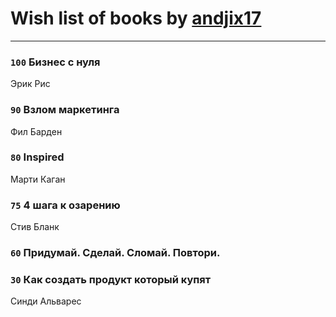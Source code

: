 # Wish list of books by [andjix17](https://plus.google.com/u/0/111107669790056792515/)
---

### `100` Бизнес с нуля
Эрик Рис

### `90` Взлом маркетинга
Фил Барден

### `80` Inspired
Марти Каган

### `75` 4 шага к озарению
Стив Бланк

### `60` Придумай. Сделай. Сломай. Повтори.

### `30` Как создать продукт который купят
Синди Альварес

